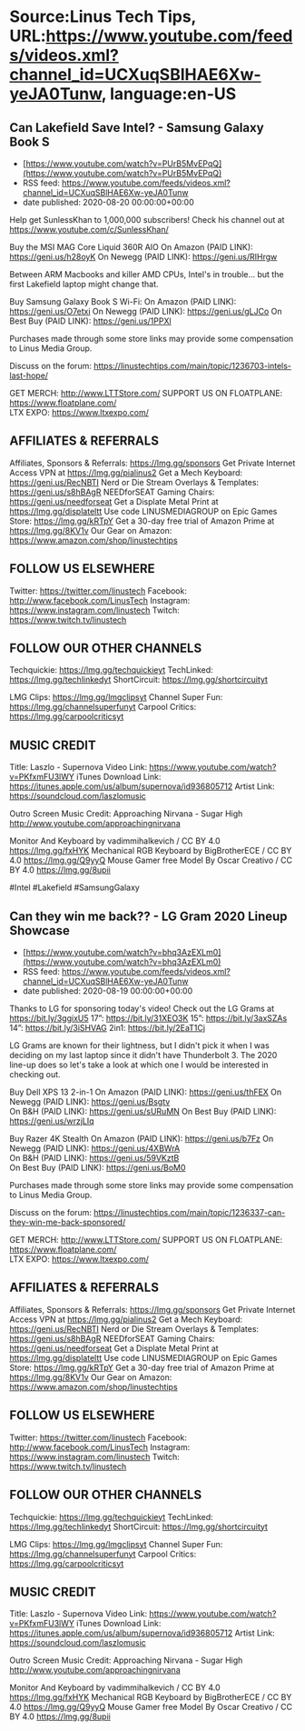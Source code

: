 # Source:Linus Tech Tips, URL:https://www.youtube.com/feeds/videos.xml?channel_id=UCXuqSBlHAE6Xw-yeJA0Tunw, language:en-US

## Can Lakefield Save Intel? - Samsung Galaxy Book S
 - [https://www.youtube.com/watch?v=PUrB5MvEPqQ](https://www.youtube.com/watch?v=PUrB5MvEPqQ)
 - RSS feed: https://www.youtube.com/feeds/videos.xml?channel_id=UCXuqSBlHAE6Xw-yeJA0Tunw
 - date published: 2020-08-20 00:00:00+00:00

Help get SunlessKhan to 1,000,000 subscribers! Check his channel out at https://www.youtube.com/c/SunlessKhan/

Buy the MSI MAG Core Liquid 360R AIO
On Amazon (PAID LINK): https://geni.us/h28oyK
On Newegg (PAID LINK): https://geni.us/RIHrgw

Between ARM Macbooks and killer AMD CPUs, Intel's in trouble... but the first Lakefield laptop might change that.

Buy Samsung Galaxy Book S Wi-Fi:
On Amazon (PAID LINK): https://geni.us/O7etxi
On Newegg (PAID LINK): https://geni.us/gLJCo
On Best Buy (PAID LINK): https://geni.us/1PPXl

Purchases made through some store links may provide some compensation to Linus Media Group.

Discuss on the forum: https://linustechtips.com/main/topic/1236703-intels-last-hope/


GET MERCH: http://www.LTTStore.com/
SUPPORT US ON FLOATPLANE: https://www.floatplane.com/  
LTX EXPO: https://www.ltxexpo.com/   

AFFILIATES & REFERRALS
---------------------------------------------------
Affiliates, Sponsors & Referrals: https://lmg.gg/sponsors
Get Private Internet Access VPN at https://lmg.gg/pialinus2
Get a Mech Keyboard: https://geni.us/RecNBTI
Nerd or Die Stream Overlays & Templates: https://geni.us/s8hBAgR
NEEDforSEAT Gaming Chairs: https://geni.us/needforseat
Get a Displate Metal Print at https://lmg.gg/displateltt
Use code LINUSMEDIAGROUP on Epic Games Store: https://lmg.gg/kRTpY
Get a 30-day free trial of Amazon Prime at https://lmg.gg/8KV1v
Our Gear on Amazon: https://www.amazon.com/shop/linustechtips
 
FOLLOW US ELSEWHERE
---------------------------------------------------  
Twitter: https://twitter.com/linustech
Facebook: http://www.facebook.com/LinusTech
Instagram: https://www.instagram.com/linustech
Twitch: https://www.twitch.tv/linustech

FOLLOW OUR OTHER CHANNELS
---------------------------------------------------  
Techquickie: https://lmg.gg/techquickieyt
TechLinked: https://lmg.gg/techlinkedyt
ShortCircuit: https://lmg.gg/shortcircuityt

LMG Clips: https://lmg.gg/lmgclipsyt
Channel Super Fun: https://lmg.gg/channelsuperfunyt
Carpool Critics: https://lmg.gg/carpoolcriticsyt

MUSIC CREDIT
---------------------------------------------------  
Title: Laszlo - Supernova
Video Link: https://www.youtube.com/watch?v=PKfxmFU3lWY
iTunes Download Link: https://itunes.apple.com/us/album/supernova/id936805712
Artist Link: https://soundcloud.com/laszlomusic

Outro Screen Music Credit: Approaching Nirvana - Sugar High http://www.youtube.com/approachingnirvana

Monitor And Keyboard by vadimmihalkevich / CC BY 4.0 https://lmg.gg/fxHYK 
Mechanical RGB Keyboard by BigBrotherECE / CC BY 4.0 https://lmg.gg/Q9yyQ 
Mouse Gamer free Model By Oscar Creativo / CC BY 4.0 https://lmg.gg/8upii

#Intel #Lakefield #SamsungGalaxy

## Can they win me back?? - LG Gram 2020 Lineup Showcase
 - [https://www.youtube.com/watch?v=bhq3AzEXLm0](https://www.youtube.com/watch?v=bhq3AzEXLm0)
 - RSS feed: https://www.youtube.com/feeds/videos.xml?channel_id=UCXuqSBlHAE6Xw-yeJA0Tunw
 - date published: 2020-08-19 00:00:00+00:00

Thanks to LG for sponsoring today's video! Check out the LG Grams at https://bit.ly/3ggixU5
17”: https://bit.ly/31XEO3K
15”: https://bit.ly/3axSZAs
14”: https://bit.ly/3iSHVAG
2in1: https://bit.ly/2EaT1Cj

LG Grams are known for their lightness, but I didn't pick it when I was deciding on my last laptop since it didn't have Thunderbolt 3. The 2020 line-up does so let's take a look at which one I would be interested in checking out. 

Buy Dell XPS 13 2-in-1
On Amazon (PAID LINK): https://geni.us/thFEX
On Newegg (PAID LINK): https://geni.us/Bsgtv    
On B&H (PAID LINK): https://geni.us/sURuMN 
On Best Buy (PAID LINK): https://geni.us/wrzjLIq

Buy Razer 4K Stealth
On Amazon (PAID LINK): https://geni.us/b7Fz
On Newegg (PAID LINK): https://geni.us/4XBWrA    
On B&H (PAID LINK): https://geni.us/59VKztB  
On Best Buy (PAID LINK): https://geni.us/BoM0

Purchases made through some store links may provide some compensation to Linus Media Group.

Discuss on the forum: https://linustechtips.com/main/topic/1236337-can-they-win-me-back-sponsored/

GET MERCH: http://www.LTTStore.com/
SUPPORT US ON FLOATPLANE: https://www.floatplane.com/  
LTX EXPO: https://www.ltxexpo.com/   

AFFILIATES & REFERRALS
---------------------------------------------------
Affiliates, Sponsors & Referrals: https://lmg.gg/sponsors
Get Private Internet Access VPN at https://lmg.gg/pialinus2
Get a Mech Keyboard: https://geni.us/RecNBTI
Nerd or Die Stream Overlays & Templates: https://geni.us/s8hBAgR
NEEDforSEAT Gaming Chairs: https://geni.us/needforseat
Get a Displate Metal Print at https://lmg.gg/displateltt
Use code LINUSMEDIAGROUP on Epic Games Store: https://lmg.gg/kRTpY
Get a 30-day free trial of Amazon Prime at https://lmg.gg/8KV1v
Our Gear on Amazon: https://www.amazon.com/shop/linustechtips
 
FOLLOW US ELSEWHERE
---------------------------------------------------  
Twitter: https://twitter.com/linustech
Facebook: http://www.facebook.com/LinusTech
Instagram: https://www.instagram.com/linustech
Twitch: https://www.twitch.tv/linustech

FOLLOW OUR OTHER CHANNELS
---------------------------------------------------  
Techquickie: https://lmg.gg/techquickieyt
TechLinked: https://lmg.gg/techlinkedyt
ShortCircuit: https://lmg.gg/shortcircuityt

LMG Clips: https://lmg.gg/lmgclipsyt
Channel Super Fun: https://lmg.gg/channelsuperfunyt
Carpool Critics: https://lmg.gg/carpoolcriticsyt

MUSIC CREDIT
---------------------------------------------------  
Title: Laszlo - Supernova
Video Link: https://www.youtube.com/watch?v=PKfxmFU3lWY
iTunes Download Link: https://itunes.apple.com/us/album/supernova/id936805712
Artist Link: https://soundcloud.com/laszlomusic

Outro Screen Music Credit: Approaching Nirvana - Sugar High http://www.youtube.com/approachingnirvana

Monitor And Keyboard by vadimmihalkevich / CC BY 4.0 https://lmg.gg/fxHYK 
Mechanical RGB Keyboard by BigBrotherECE / CC BY 4.0 https://lmg.gg/Q9yyQ 
Mouse Gamer free Model By Oscar Creativo / CC BY 4.0 https://lmg.gg/8upii

